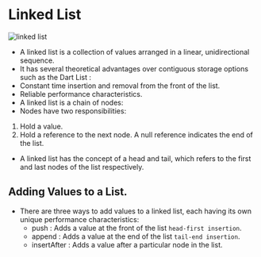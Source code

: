# Linked List

<p float="left">
   <img src="https://github.com/mo7amedaliEbaid/ds_dart/blob/129c2fd7ce2782ac4604576d69ac77edcc92df30/assets/linked_list.png"  alt="linked list"/>
</p>

- A linked list is a collection of values arranged in a linear, unidirectional sequence. 
- It has several theoretical advantages over contiguous storage options such as the Dart List :
 - Constant time insertion and removal from the front of the list.
 - Reliable performance characteristics.
- A linked list is a chain of nodes:
- Nodes have two responsibilities:
1. Hold a value.
2. Hold a reference to the next node. A null reference indicates the end of the list.
- A linked list has the concept of a head and tail, which refers to the first and last nodes of the list respectively.

## Adding Values to a List.
- There are three ways to add values to a linked list, each having its own unique performance characteristics:
  - push : Adds a value at the front of the list `head-first insertion`.
  - append : Adds a value at the end of the list `tail-end insertion`.
  - insertAfter : Adds a value after a particular node in the list.

